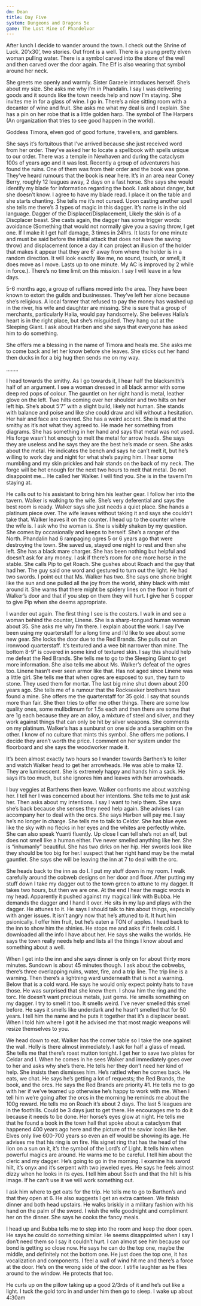 ```yaml
---
dm: Dean
title: Day Five
system: Dungeons and Dragons 5e
game: The Lost Mine of Phandelvor
---
```


After lunch I decide to wander around the town. I check out the Shrine of Luck. 20’x30’, two stories. Out front is a well. There is a young pretty elven woman pulling water. There is a symbol carved into the stone of the well and then carved over the door again. The Elf is also wearing that symbol around her neck.

She greets me openly and warmly. Sister Garaele introduces herself. She’s about my size. She asks me why I’m in Phandalin. I say I was delivering goods and it sounds like the town needs help and now I’m staying. She invites me in for a glass of wine. I go in. There’s a nice sitting room with a decanter of wine and fruit. She asks me what my deal is and I explain. She has a pin on her robe that is a little golden harp. The symbol of The Harpers (An organization that tries to see good happen in the world).

Goddess Timora, elven god of good fortune, travellers, and gamblers.

She says it’s fortuitous that I’ve arrived because she just received word from her order. They’ve asked her to locate a spellbook with spells unique to our order. There was a temple in Newhaven and during the cataclysm 100s of years ago and it was lost. Recently a group of adventurers has found the ruins. One of them was from their order and the book was gone. They’ve heard rumours that the book is near here. It’s in an area near Coney Berry, roughly 12 leagues away, 2 days on a fast horse. She says she would identify my blade for information regarding the book. I ask about danger, but she doesn’t know. I agree to have my blade read. I place it on the table and she starts chanting. She tells me it’s not cursed. Upon casting another spell she tells me there’s 3 types of magic in this dagger. It’s name is in the old language. Dagger of the Displacer/Displacement, Likely the skin is of a Discplacer beast. She casts again, the dagger has some trigger words: avoidance (Something that would not normally give you a saving throw, I get one. If I make it I get half damage, 3 times in 24hrs. It lasts for one minute and must be said before the initial attack that does not have the saving throw) and displacement (once a day it can project an illusion of the holder that makes it appear that they are 6’ away from where the holder is in a random direction. It will look exactly like me, no sound, touch, or smell, it does move as I move. Lasts up to one minute. My AC is improved by 2 while in force.). There’s no time limit on this mission. I say I will leave in a few days.

5-6 months ago, a group of ruffians moved into the area. They have been known to extort the guilds and businesses. They’ve left her alone because she’s religious. A local farmer that refused to pay the money has washed up in the river, his wife and daughter are missing. She is sure that a group of merchants, particularly Halia, would pay handsomely. She believes Halia’s heart is in the right place, but she’s misguided. They hang out at the Sleeping Giant. I ask about Harben and she says that everyone has asked him to do something.

She offers me a blessing in the name of Timora and heals me. She asks me to come back and let her know before she leaves. She sticks out her hand then ducks in for a big hug then sends me on my way.

……..

I head towards the smithy. As I go towards it, I hear half the blacksmith’s half of an argument. I see a woman dressed in all black armor with some deep red pops of colour. The gauntlet on her right hand is metal, leather glove on the left. Two hilts coming over her shoulder and two hilts on her left hip. She’s about 5’7” with a slight build, likely not human. She stands with balance and poise and like she could draw and kill without a hesitation. Her hair and face are covered. She has a weird accent. She is mad at the smithy as it’s not what they agreed to. He made her something from diagrams. She has something in her hand and says that metal was not used. His forge wasn’t hot enough to melt the metal for arrow heads. She says they are useless and he says they are the best he’s made or seen. She asks about the metal. He indicates the bench and says he can’t melt it, but he’s willing to work day and night for what she’s paying him. I hear some mumbling and my skin prickles and hair stands on the back of my neck. The forge will be hot enough for the next two hours to melt that metal. Do not disappoint me… He called her Walker. I will find you. She is in the tavern I’m staying at.

He calls out to his assistant to bring him his leather gear. I follow her into the tavern. Walker is walking to the wife. She’s very deferential and says the best room is ready. Walker says she just needs a quiet place. She hands a platinum piece over. The wife leaves without taking it and says she couldn’t take that. Walker leaves it on the counter. I head up to the counter where the wife is. I ask who the woman is. She is visibly shaken by my question. She comes by occasionally and keeps to herself. She’s a ranger of the North. Phandalin had 6 rampaging ogres 5 or 6 years ago that were destroying the town. She saved us, stayed one night to rest and then she left. She has a black mare charger. She has been nothing but helpful and doesn’t ask for any money. I ask if there’s room for one more horse in the stable. She calls Pip to get Roach. She gushes about Roach and the guy that had her. The guy said one word and gestured to turn out the light. He had two swords. I point out that Ms. Walker has two. She says one shone bright like the sun and one pulled all the joy from the world, shiny black with mist around it. She warns that there might be spidery lines on the floor in front of Walker’s door and that if you step on them they will hurt. I give her 5 copper to give Pip when she deems appropriate.

I wander out again. The first thing I see is the costers. I walk in and see a woman behind the counter, Linene. She is a sharp-tongued human woman about 35. She asks me why I’m there. I explain about the work. I say I’ve been using my quarterstaff for a long time and I’d like to see about some new gear. She locks the door due to the Red Brands. She pulls out an ironwood quarterstaff. It’s textured and a wee bit narrower than mine. The bottom 8-9” is covered in some kind of textured skin. I say this should help me defeat the Red Brands. She tells me to go to the Sleeping Giant to get more information. She also tells me about Ms. Walker’s defeat of the ogres too. Linene hasn’t ever seen armor like that. Has not aged since Linene was a little girl. She tells me that when ogres are exposed to sun, they turn to stone. They used them for mortar. The last big mine shut down about 200 years ago. She tells me of a rumour that the Rockseeker brothers have found a mine. She offers me the quarterstaff for 35 gold. I say that sounds more than fair. She then tries to offer me other things. There are some low quality ones, some mulibdimum for 1.5s each and then there are some that are 1g each because they are an alloy, a mixture of steel and silver, and they work against things that can only be hit by silver weapons. She comments on my platinum. Walker’s has a sunburst on one side and a seraphim on the other. I know of no culture that mints this symbol. She offers me potions. I decide they aren’t worth the price. I comment on her system under the floorboard and she says the woodworker made it.

It’s been almost exactly two hours so I wander towards Barthen’s to loiter and watch Walker head to get her arrowheads. He was able to make 12. They are luminescent. She is extremely happy and hands him a sack. He says it’s too much, but she ignores him and leaves with her arrowheads.

I buy veggies at Barthens then leave. Walker confronts me about watching her. I tell her I was concerned about her intentions. She tells me to just ask her. Then asks about my intentions. I say I want to help them. She says she’s back because she senses they need help again. She advises I can accompany her to deal with the orcs. She says Harben will pay me. I say he’s no longer in charge. She tells me to talk to Celdar. She has blue eyes like the sky with no flecks in her eyes and the whites are perfectly white. She can also speak Yuanti fluently. Up close I can tell she’s not an elf, but does not smell like a human either. I’ve never smelled anything like her. She is “inhumanly” beautiful. She has two dirks on her hip. Her swords look like they should be too big for her.I suspect that her right hand may be the metal gauntlet. She says she will be leaving the inn at 7 to deal with the orc.

She heads back to the inn as do I. I put my stuff down in my room. I walk carefully around the cobweb designs on her door and floor. After putting my stuff down I take my dagger out to the town green to attune to my dagger. It takes two hours, but then we are one. At the end I hear the magic words in my head. Apparently it pushed against my magical link with Bubba. He demands the dagger and I hand it over. He sits in my lap and plays with the dagger. He attunes to it. He says I should talk to him about things, especially with anger issues. It isn’t angry now that he’s attuned to it. It hurt him psionically. I offer him fruit, but he’s eaten a TON of apples. I head back to the inn to show him the shinies. He stops me and asks if it feels cold. I downloaded all the info I have about her. He says she walks the worlds. He says the town really needs help and lists all the things I know about and something about a well.

When I get into the inn and she says dinner is only on for about thirty more minutes. Sundown is about 45 minutes though. I ask about the cobwebs, there’s three overlapping ruins, water, fire, and a trip line. The trip line is a warning. Then there’s a lightning ward underneath that is not a warning. Below that is a cold ward. He says he would only expect pointy hats to have those. He was surprised that she knew them. I show him the ring and the torc. He doesn’t want precious metals, just gems. He smells something on my dagger. I try to smell it too. It smells weird. I’ve never smelled this smell before. He says it smells like underdark and he hasn’t smelled that for 50 years. I tell him the name and he puts it together that it’s a displacer beast. When I told him where I got it he advised me that most magic weapons will resize themselves to you.

We head down to eat. Walker has the corner table so I take the one against the wall. Holly is there almost immediately. I ask for half a glass of mead. She tells me that there’s roast mutton tonight. I get her to save two plates for Celdar and I. When he comes in he sees Walker and immediately goes over to her and asks why she’s there. He tells her they don’t need her kind of help. She insists then dismisses him. He’s rattled when he comes back. He eats, we chat. He says he’s getting a lot of requests; the Red Brands, the book, and the orcs. He says the Red Brands are priority #1. He tells me to go with her if we’ve teamed up otherwise he’s happy to work with me. When I tell him we’re going after the orcs in the morning he reminds me about the 100g reward. He tells me on Roach it’s about 2 days. The last 5 leagues are in the foothills. Could be 3 days just to get there. He encourages me to do it because it needs to be done. Her horse’s eyes glow at night. He tells me that he found a book in the town hall that spoke about a cataclysm that happened 400 years ago here and the picture of the savior looks like her. Elves only live 600-700 years so even an elf would be showing its age. He advises me that his ring is on fire. His signet ring that has the head of the lion on a sun on it, it’s the symbol of the Lord’s of Light. It tells him when powerful magics are around. He warns me to be careful. I tell him about the cleric and my dagger. He’s going to go in the morning. I examine his sword hilt, it’s onyx and it’s serpent with two jeweled eyes. He says he feels almost dizzy when he looks in its eyes. I tell him about Sseth and that the hilt is his image. If he can’t use it we will work something out.

I ask him where to get oats for the trip. He tells me to go to Barthen’s and that they open at 6. He also suggests I get an extra canteen. We finish dinner and both head upstairs. He walks briskly in a military fashion with his hand on the palm of the sword. I wish the wife goodnight and compliment her on the dinner. She says he cooks the fancy meals.

I head up and Bubba tells me to step into the room and keep the door open. He says he could do something similar. He seems disappointed when I say I don’t need them so I say it couldn’t hurt. I can almost see him because our bond is getting so close now. He says he can do the top one, maybe the middle, and definitely not the bottom one. He just does the top one, it has vocalization and components. I feel a wall of wind hit me and there’s a force at the door. He’s on the wrong side of the door. I stifle laughter as he flies around to the window. He protects that too.

He curls up on the pillow taking up a good 2/3rds of it and he’s out like a light. I tuck the gold torc in and under him then go to sleep. I wake up about 4:30am
